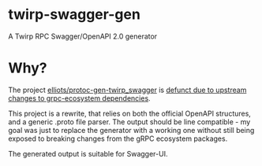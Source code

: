 # twirp-swagger-gen

A Twirp RPC Swagger/OpenAPI 2.0 generator 

# Why?

The project
[elliots/protoc-gen-twirp_swagger](https://github.com/elliots/protoc-gen-twirp_swagger)
is [defunct due to upstream changes to grpc-ecosystem
dependencies](https://github.com/elliots/protoc-gen-twirp_swagger/issues/25).

This project is a rewrite, that relies on both the official OpenAPI
structures, and a generic .proto file parser. The output should be line
compatible - my goal was just to replace the generator with a working one
without still being exposed to breaking changes from the gRPC ecosystem
packages.

The generated output is suitable for Swagger-UI.
